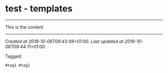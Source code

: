 # test - templates
---

This is the content

---


_Created at 2018-10-06T09:43:49+01:00._
_Last updated at 2018-10-06T09:44:11+01:00._




Tagged: 
```
#tag1 #tag2
```

